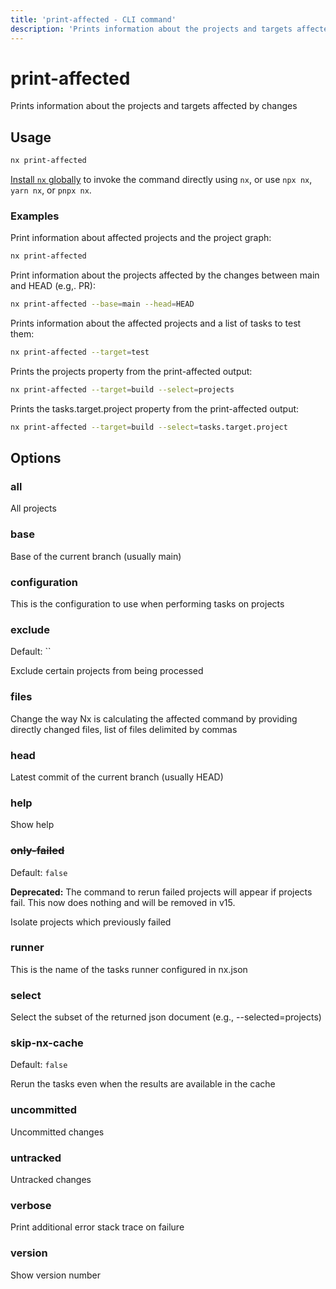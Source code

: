 ```yaml
---
title: 'print-affected - CLI command'
description: 'Prints information about the projects and targets affected by changes'
---
```


# print-affected

Prints information about the projects and targets affected by changes

## Usage

```bash
nx print-affected
```

[Install `nx` globally](/getting-started/nx-setup#install-nx) to invoke the command directly using `nx`, or use `npx nx`, `yarn nx`, or `pnpx nx`.

### Examples

Print information about affected projects and the project graph:

```bash
nx print-affected
```

Print information about the projects affected by the changes between main and HEAD (e.g,. PR):

```bash
nx print-affected --base=main --head=HEAD
```

Prints information about the affected projects and a list of tasks to test them:

```bash
nx print-affected --target=test
```

Prints the projects property from the print-affected output:

```bash
nx print-affected --target=build --select=projects
```

Prints the tasks.target.project property from the print-affected output:

```bash
nx print-affected --target=build --select=tasks.target.project
```

## Options

### all

All projects

### base

Base of the current branch (usually main)

### configuration

This is the configuration to use when performing tasks on projects

### exclude

Default: ``

Exclude certain projects from being processed

### files

Change the way Nx is calculating the affected command by providing directly changed files, list of files delimited by commas

### head

Latest commit of the current branch (usually HEAD)

### help

Show help

### ~~only-failed~~

Default: `false`

**Deprecated:** The command to rerun failed projects will appear if projects fail. This now does nothing and will be removed in v15.

Isolate projects which previously failed

### runner

This is the name of the tasks runner configured in nx.json

### select

Select the subset of the returned json document (e.g., --selected=projects)

### skip-nx-cache

Default: `false`

Rerun the tasks even when the results are available in the cache

### uncommitted

Uncommitted changes

### untracked

Untracked changes

### verbose

Print additional error stack trace on failure

### version

Show version number
